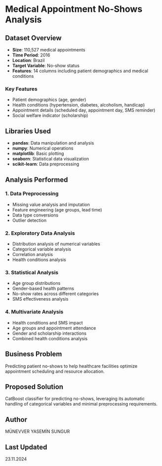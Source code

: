 # Medical Appointment No-Shows Analysis

## Dataset Overview
- **Size**: 110,527 medical appointments
- **Time Period**: 2016
- **Location**: Brazil
- **Target Variable**: No-show status
- **Features**: 14 columns including patient demographics and medical conditions

### Key Features
- Patient demographics (age, gender)
- Health conditions (hypertension, diabetes, alcoholism, handicap)
- Appointment details (scheduled day, appointment day, SMS reminder)
- Social welfare indicator (scholarship)

## Libraries Used
- **pandas**: Data manipulation and analysis
- **numpy**: Numerical operations
- **matplotlib**: Basic plotting
- **seaborn**: Statistical data visualization
- **scikit-learn**: Data preprocessing

## Analysis Performed

### 1. Data Preprocessing
- Missing value analysis and imputation
- Feature engineering (age groups, lead time)
- Data type conversions
- Outlier detection

### 2. Exploratory Data Analysis
- Distribution analysis of numerical variables
- Categorical variable analysis
- Correlation analysis
- Health conditions analysis

### 3. Statistical Analysis
- Age group distributions
- Gender-based health patterns
- No-show rates across different categories
- SMS effectiveness analysis

### 4. Multivariate Analysis
- Health conditions and SMS impact
- Age groups and appointment attendance
- Gender and scholarship interactions
- Combined health conditions analysis

## Business Problem
Predicting patient no-shows to help healthcare facilities optimize appointment scheduling and resource allocation.

## Proposed Solution
CatBoost classifier for predicting no-shows, leveraging its automatic handling of categorical variables and minimal preprocessing requirements.

## Author
MÜNEVVER YASEMİN SUNGUR

## Last Updated
23.11.2024
